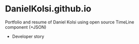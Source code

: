 # DanielKolsi.github.io
Portfolio and resume of Daniel Kolsi using open source TimeLine component (+JSON)
+ Developer story 
